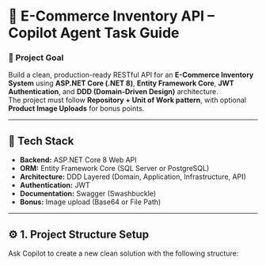 # 🛒 E-Commerce Inventory API – Copilot Agent Task Guide

### 🎯 Project Goal
Build a clean, production-ready RESTful API for an **E-Commerce Inventory System** using **ASP.NET Core (.NET 8)**, **Entity Framework Core**, **JWT Authentication**, and **DDD (Domain-Driven Design)** architecture.  
The project must follow **Repository + Unit of Work pattern**, with optional **Product Image Uploads** for bonus points.

---

## 🧩 Tech Stack
- **Backend:** ASP.NET Core 8 Web API  
- **ORM:** Entity Framework Core (SQL Server or PostgreSQL)  
- **Architecture:** DDD Layered (Domain, Application, Infrastructure, API)  
- **Authentication:** JWT  
- **Documentation:** Swagger (Swashbuckle)  
- **Bonus:** Image upload (Base64 or File Path)

---

## ⚙️ 1. Project Structure Setup
Ask Copilot to create a new clean solution with the following structure:

